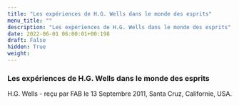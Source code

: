 ```yaml
---
title: "Les expériences de H.G. Wells dans le monde des esprits"
menu_title: ""
description: "Les expériences de H.G. Wells dans le monde des esprits"
date: 2022-06-01 06:00:01+00:198
draft: False
hidden: True
weight:
---
```

### Les expériences de H.G. Wells dans le monde des esprits

H.G. Wells - reçu par FAB le 13 Septembre 2011, Santa Cruz, Californie, USA.




